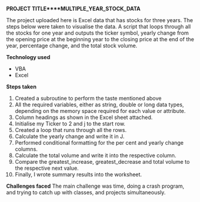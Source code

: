 **PROJECT TITLE****MULTIPLE_YEAR_STOCK_DATA**

The project uploaded here is Excel data that has stocks for three years. The steps below were taken to visualise the data. A script that loops through all the stocks for one year and outputs the ticker symbol, yearly change from the opening price at the beginning year to the closing price at the end of the year, percentage change, and the total stock volume. 

**Technology used**
- VBA
- Excel

**Steps taken**
1. Created a subroutine to perform the taste mentioned above
2. All the required variables, either as string, double or long data types, depending on the memory space required for each value or attribute.
3. Column headings as shown in the Excel sheet attached.
4. Initialise my Ticker to 2 and j to the start row.
5. Created a loop that runs through all the rows.
6. Calculate the yearly change and write it in J.
7. Performed conditional formatting for the per cent and yearly change columns.
8. Calculate the total volume and write it into the respective column.
9. Compare the greatest_increase, greatest_decrease and total volume to the respective next value.
10. Finally, I wrote summary results into the worksheet.

 **Challenges faced**
The main challenge was time, doing a crash program, and trying to catch up with classes, and projects simultaneously.

